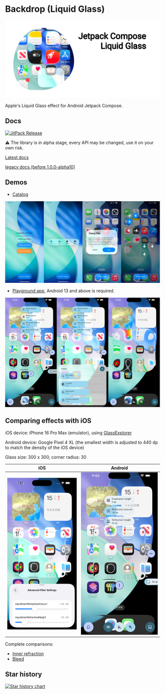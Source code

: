 # Backdrop (Liquid Glass)

![frontPhoto](artworks/banner.png)

Apple's Liquid Glass effect for Android Jetpack Compose.

## Docs

[![JitPack Release](https://jitpack.io/v/Kyant0/AndroidLiquidGlass.svg)](https://jitpack.io/#Kyant0/AndroidLiquidGlass)

⚠️ The library is in alpha stage, every API may be changed, use it on your own risk.

[Latest docs](https://kyant.gitbook.io/backdrop)

[legacy docs (before 1.0.0-alpha10)](docs/LegacyDocs.md)

## Demos

- [Catalog](./catalog/release/catalog-release.apk)

![Catalog screenshot](artworks/catalog.jpg)

- [Playground app](./app/release/app-release.apk), Android 13 and above is required.

![Playground screenshot](artworks/playground_app.jpg)

## Comparing effects with iOS

iOS device: iPhone 16 Pro Max (emulator), using [GlassExplorer](https://github.com/ktiays/GlassExplorer)

Android device: Google Pixel 4 XL (the smallest width is adjusted to 440 dp to match the density of the iOS device)

Glass size: 300 x 300, corner radius: 30

|                             iOS                              |                               Android                                |
|:------------------------------------------------------------:|:--------------------------------------------------------------------:|
| ![iOS inner refraction](./artworks/ios_inner_refraction.png) | ![Android inner refraction](./artworks/android_inner_refraction.png) |

Complete comparisons:

- [Inner refraction](https://github.com/Kyant0/AndroidLiquidGlass/blob/530bed05f8342bf607463a775dea93a531f73f42/docs/Inner%20refraction%20comparisons.md)
- [Bleed](https://github.com/Kyant0/AndroidLiquidGlass/blob/530bed05f8342bf607463a775dea93a531f73f42/docs/Bleed%20comparisons.md)

## Star history

[![Star history chart](https://api.star-history.com/svg?repos=Kyant0/AndroidLiquidGlass&type=Date)](https://www.star-history.com/#Kyant0/AndroidLiquidGlass&Date)
